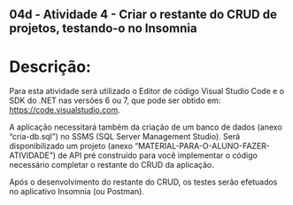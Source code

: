 ## 04d - Atividade 4 - Criar o restante do CRUD de projetos, testando-o no Insomnia
# Descrição:
Para esta atividade será utilizado o Editor de código Visual Studio Code e o SDK do .NET nas versões 6 ou 7, que pode ser obtido em: https://code.visualstudio.com.

A aplicação necessitará também da criação de um banco de dados (anexo “cria-db.sql”) no SSMS (SQL Server Management Studio).
Será disponibilizado um projeto (anexo “MATERIAL-PARA-O-ALUNO-FAZER-ATIVIDADE”) de API pré construído para você implementar o código necessário completar o restante do CRUD da aplicação.

Após o desenvolvimento do restante do CRUD, os testes serão efetuados no aplicativo Insomnia (ou Postman).  